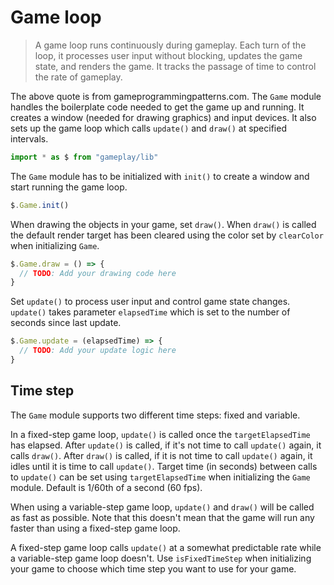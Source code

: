 # Game loop

> A game loop runs continuously during gameplay. Each turn of the loop, it 
processes user input without blocking, updates the game state, and renders the 
game. It tracks the passage of time to control the rate of gameplay.

The above quote is from gameprogrammingpatterns.com. The `Game` module handles 
the boilerplate code needed to get the game up and running. It creates a window 
(needed for drawing graphics) and input devices. It also sets up the game loop 
which calls `update()` and `draw()` at specified intervals.

```javascript
import * as $ from "gameplay/lib"
```

The `Game` module has to be initialized with `init()` to create a window and 
start running the game loop.

```javascript
$.Game.init()
```

When drawing the objects in your game, set `draw()`. When `draw()` is called 
the default render target has been cleared using the color set by `clearColor` 
when initializing `Game`.

```javascript
$.Game.draw = () => {
  // TODO: Add your drawing code here
}
```

Set `update()` to process user input and control game state changes. 
`update()` takes parameter `elapsedTime` which is set to the number of seconds 
since last update.

```javascript
$.Game.update = (elapsedTime) => {
  // TODO: Add your update logic here
}
```

## Time step

The `Game` module supports two different time steps: fixed and variable.

In a fixed-step game loop, `update()` is called once the `targetElapsedTime` has 
elapsed. After `update()` is called, if it's not time to call `update()` again, 
it calls `draw()`. After `draw()` is called, if it is not time to call 
`update()` again, it idles until it is time to call `update()`. Target time 
(in seconds) between calls to `update()` can be set using `targetElapsedTime` 
when initializing the `Game` module. Default is 1/60th of a second (60 fps).

When using a variable-step game loop, `update()` and `draw()` will be called as
fast as possible. Note that this doesn't mean that the game will run any faster 
than using a fixed-step game loop.

A fixed-step game loop calls `update()` at a somewhat predictable rate while a 
variable-step game loop doesn't. Use `isFixedTimeStep` when initializing your 
game to choose which time step you want to use for your game.
